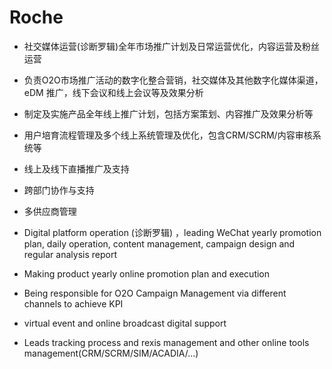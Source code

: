 # Roche
- 社交媒体运营(诊断罗辑)全年市场推广计划及日常运营优化，内容运营及粉丝运营
- 负责O2O市场推广活动的数字化整合营销，社交媒体及其他数字化媒体渠道，eDM 推广，线下会议和线上会议等及效果分析
- 制定及实施产品全年线上推广计划，包括方案策划、内容推广及效果分析等
- 用户培育流程管理及多个线上系统管理及优化，包含CRM/SCRM/内容审核系统等
- 线上及线下直播推广及支持
- 跨部门协作与支持
- 多供应商管理 


- Digital platform operation (诊断罗辑)	，leading WeChat yearly promotion plan, daily operation,  content management, campaign design and regular analysis report 
-  Making product yearly online promotion plan and execution
-  Being responsible for O2O Campaign Management via different channels to achieve KPI		
-  virtual event and online broadcast digital support
- Leads tracking process and rexis management and other online tools management(CRM/SCRM/SIM/ACADIA/...)
